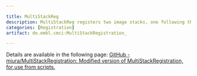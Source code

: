 ```yaml
---

title: MultiStackReg
description: MultiStackReg registers two image stacks, one following the registration of the other.
categories: [Registration]
artifact: de.embl.cmci:MultiStackRegistration_

---
```


Details are available in the following page: [GitHub - miura/MultiStackRegistration: Modified version of MultiStackRegistration, for use from scripts.](https://github.com/miura/MultiStackRegistration)


